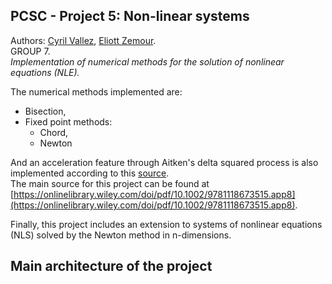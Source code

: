 ## PCSC - Project 5: Non-linear systems

Authors: [Cyril Vallez](mailto:cyril.vallez@epfl.ch), [Eliott Zemour](mailto:eliott.zemour@epfl.ch).   
GROUP 7.   
_Implementation of numerical methods for the solution of nonlinear equations (NLE)._  

The numerical methods implemented are:
* Bisection,
* Fixed point methods:
  * Chord,
  * Newton

And an acceleration feature through Aitken's delta squared process is also implemented according to this [source](https://en.wikipedia.org/wiki/Aitken%27s_delta-squared_process).  
The main source for this project can be found at [https://onlinelibrary.wiley.com/doi/pdf/10.1002/9781118673515.app8](https://onlinelibrary.wiley.com/doi/pdf/10.1002/9781118673515.app8).

Finally, this project includes an extension to systems of nonlinear equations (NLS) solved by the Newton method in n-dimensions.

## Main architecture of the project


